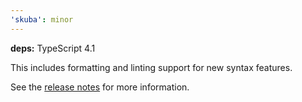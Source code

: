 ```yaml
---
'skuba': minor
---
```


**deps:** TypeScript 4.1

This includes formatting and linting support for new syntax features.

See the [release notes](https://devblogs.microsoft.com/typescript/announcing-typescript-4-1) for more information.

